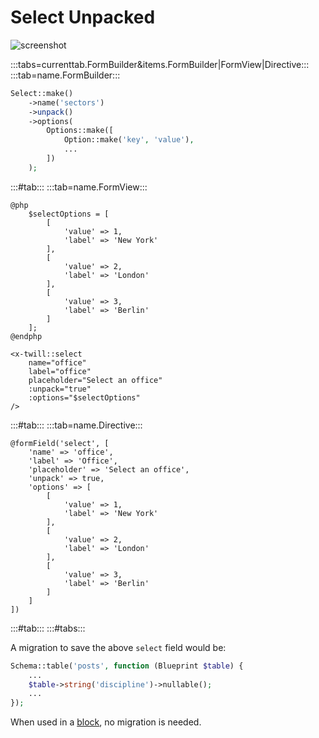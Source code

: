 # Select Unpacked

![screenshot](/assets/selectunpacked.png)

:::tabs=currenttab.FormBuilder&items.FormBuilder|FormView|Directive:::
:::tab=name.FormBuilder:::

```php
Select::make()
    ->name('sectors')
    ->unpack()
    ->options(
        Options::make([
            Option::make('key', 'value'),
            ...
        ])
    );
```

:::#tab:::
:::tab=name.FormView:::

```blade
@php
    $selectOptions = [
        [
            'value' => 1,
            'label' => 'New York'
        ],
        [
            'value' => 2,
            'label' => 'London'
        ],
        [
            'value' => 3,
            'label' => 'Berlin'
        ]
    ];
@endphp

<x-twill::select 
    name="office"
    label="office"
    placeholder="Select an office"
    :unpack="true"
    :options="$selectOptions"
/>
```

:::#tab:::
:::tab=name.Directive:::

```blade
@formField('select', [
    'name' => 'office',
    'label' => 'Office',
    'placeholder' => 'Select an office',
    'unpack' => true,
    'options' => [
        [
            'value' => 1,
            'label' => 'New York'
        ],
        [
            'value' => 2,
            'label' => 'London'
        ],
        [
            'value' => 3,
            'label' => 'Berlin'
        ]
    ]
])
```

:::#tab:::
:::#tabs:::

A migration to save the above `select` field would be:

```php
Schema::table('posts', function (Blueprint $table) {
    ...
    $table->string('discipline')->nullable();
    ...
});
```

When used in a [block](../5_block-editor), no migration is needed.

